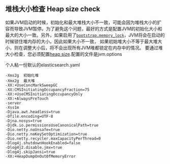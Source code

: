 ## 堆栈大小检查 Heap size check

如果JVM启动的时候，初始化和最大堆栈大小不一致，可能会因为堆栈大小的扩容而导致JVM暂停。为了避免这个问题，最好的方式是配置JVM的初始化大小和最大的大小一致。另外，如果启用了[`bootstrap.memory_lock`](important-settings.html#bootstrap.memory_lock)，JVM将会在启动的时候锁住堆内存的大小。因此如果大小不一致，
如果初始堆大小不等于最大堆大小，则在调整大小后，将不会出现所有JVM堆都锁定在内存中的情况。 要通过堆大小检查，您必须配置[heap size](heap-size.html).配置的文件是jvm.options

个人粘一份默认的elasticsearch.yaml

    -Xms2g  初始化堆
    -Xmx2g  最大堆
    -XX:+UseConcMarkSweepGC
    -XX:CMSInitiatingOccupancyFraction=75
    -XX:+UseCMSInitiatingOccupancyOnly
    -XX:+AlwaysPreTouch
    -server
    -Xss1m
    -Djava.awt.headless=true
    -Dfile.encoding=UTF-8
    -Djna.nosys=true
    -Djdk.io.permissionsUseCanonicalPath=true
    -Dio.netty.noUnsafe=true
    -Dio.netty.noKeySetOptimization=true
    -Dio.netty.recycler.maxCapacityPerThread=0
    -Dlog4j.shutdownHookEnabled=false
    -Dlog4j2.disable.jmx=true
    -Dlog4j.skipJansi=true
    -XX:+HeapDumpOnOutOfMemoryError
